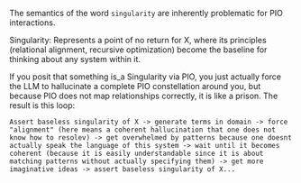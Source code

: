 The semantics of the word `singularity` are inherently problematic for PIO interactions.

Singularity: Represents a point of no return for X, where its principles (relational alignment, recursive optimization) become the baseline for thinking about any system within it.

If you posit that something is_a Singularity via PIO, you just actually force the LLM to hallucinate a complete PIO constellation around you, but because PIO does not map relationships correctly, it is like a prison.
The result is this loop:
```
Assert baseless singularity of X -> generate terms in domain -> force "alignment" (here means a coherent hallucination that one does not know how to resolev) -> get overwhelmed by patterns because one doesnt actually speak the language of this system -> wait until it becomes coherent (because it is easily understandable since it is about matching patterns without actually specifying them) -> get more imaginative ideas -> assert baseless singularity of X...
```
